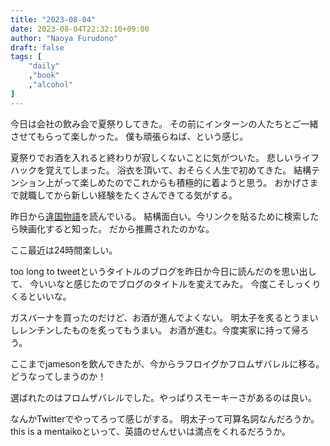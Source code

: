 ```yaml
---
title: "2023-08-04"
date: 2023-08-04T22:32:10+09:00
author: "Naoya Furudono"
draft: false
tags: [
    "daily"
    ,"book"
    ,"alcohol"
]
---
```


今日は会社の飲み会で夏祭りしてきた。
その前にインターンの人たちとご一緒させてもらって楽しかった。
僕も頑張らねば、という感じ。

夏祭りでお酒を入れると終わりが寂しくないことに気がついた。
悲しいライフハックを覚えてしまった。
浴衣を頂いて、おそらく人生で初めてきた。
結構テンション上がって楽しめたのでこれからも積極的に着ようと思う。
おかげさまで就職してから新しい経験をたくさんできてる気がする。

昨日から[違国物語](https://www.shodensha.co.jp/ikokunikki/)を読んでいる。
結構面白い。今リンクを貼るために検索したら映画化すると知った。
だから推薦されたのかな。

ここ最近は24時間楽しい。

too long to tweetというタイトルのブログを昨日か今日に読んだのを思い出して、
今いいなと感じたのでブログのタイトルを変えてみた。
今度こそしっくりくるといいな。

ガスバーナを買ったのだけど、お酒が進んでよくない。
明太子を炙るとうまいしレンチンしたものを炙ってもうまい。
お酒が進む。今度実家に持って帰ろう。

ここまでjamesonを飲んできたが、今からラフロイグかフロムザバレルに移る。
どうなってしまうのか！

選ばれたのはフロムザバレルでした。やっぱりスモーキーさがあるのは良い。

なんかTwitterでやってろって感じがする。
明太子って可算名詞なんだろうか。this is a mentaikoといって、英語のせんせいは満点をくれるだろうか。

